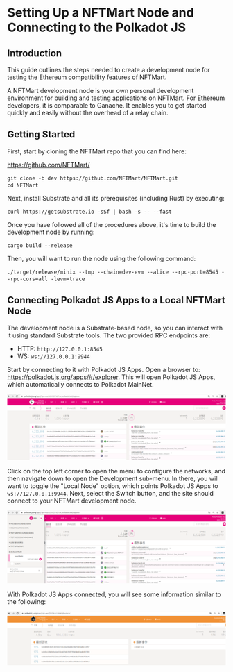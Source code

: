 # Setting Up a NFTMart Node and Connecting to the Polkadot JS

## Introduction

This guide outlines the steps needed to create a development node for testing the Ethereum compatibility features of NFTMart.

A NFTMart development node is your own personal development environment for building and testing applications on NFTMart. For Ethereum developers, it is comparable to Ganache. It enables you to get started quickly and easily without the overhead of a relay chain. 



## Getting Started

First, start by cloning  the NFTMart repo that you can find here:

https://github.com/NFTMart/

```
git clone -b dev https://github.com/NFTMart/NFTMart.git
cd NFTMart
```

Next, install Substrate and all its prerequisites (including Rust) by executing:

```
curl https://getsubstrate.io -sSf | bash -s -- --fast
```

Once you have followed all of the procedures above, it's time to build the development node by running:

```
cargo build --release
```

Then, you will want to run the node using the following command:

```
./target/release/minix --tmp --chain=dev-evm --alice --rpc-port=8545 --rpc-cors=all -levm=trace
```

## Connecting Polkadot JS Apps to a Local NFTMart Node

The development node is a Substrate-based node, so you can interact with it using standard Substrate tools. The two provided RPC endpoints are:

- HTTP: `http://127.0.0.1:8545`
- WS: `ws://127.0.0.1:9944`

Start by connecting to it with Polkadot JS Apps. Open a browser to: https://polkadot.js.org/apps/#/explorer. This will open Polkadot JS Apps, which automatically connects to Polkadot MainNet.

![image-20210804155318675](images/image-20210804155318675.png)

Click on the top left corner to open the menu to configure the networks, and then navigate down to open the Development sub-menu. In there, you will want to toggle the "Local Node" option, which points Polkadot JS Apps to `ws://127.0.0.1:9944`. Next, select the Switch button, and the site should connect to your NFTMart development node.

![image-20210804155431152](images/image-20210804155431152.png)



With Polkadot JS Apps connected, you will see some information similar to the following:

![image-20210804155957328](images/image-20210804155957328.png)
